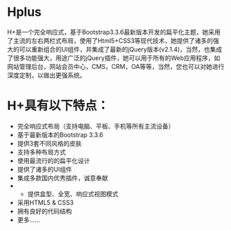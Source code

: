 # Hplus
H+是一个完全响应式，基于Bootstrap3.3.6最新版本开发的扁平化主题，她采用了主流的左右两栏式布局，使用了Html5+CSS3等现代技术，她提供了诸多的强大的可以重新组合的UI组件，并集成了最新的jQuery版本(v2.1.4)，当然，也集成了很多功能强大，用途广泛的jQuery插件，她可以用于所有的Web应用程序，如网站管理后台，网站会员中心，CMS，CRM，OA等等，当然，您也可以对她进行深度定制，以做出更强系统。

# H+具有以下特点：
* 完全响应式布局（支持电脑、平板、手机等所有主流设备）
* 基于最新版本的Bootstrap 3.3.6
* 提供3套不同风格的皮肤
* 支持多种布局方式
* 使用最流行的的扁平化设计
* 提供了诸多的UI组件
* 集成多款国内优秀插件，诚意奉献
* * 提供盒型、全宽、响应式视图模式
* 采用HTML5 & CSS3
* 拥有良好的代码结构
* 更多……
